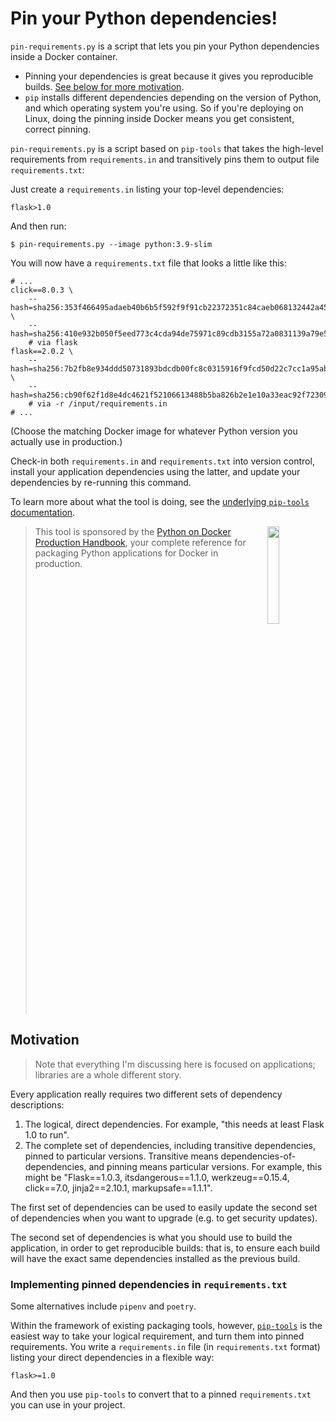 # Pin your Python dependencies!

`pin-requirements.py` is a script that lets you pin your Python dependencies inside a Docker container.

* Pinning your dependencies is great because it gives you reproducible builds.
  [See below for more motivation](#motivation).
* `pip` installs different dependencies depending on the version of Python, and which operating system you're using.
  So if you're deploying on Linux, doing the pinning inside Docker means you get consistent, correct pinning.

`pin-requirements.py` is a script based on `pip-tools` that takes the
high-level requirements from `requirements.in` and transitively pins them to
output file `requirements.txt`:

Just create a `requirements.in` listing your top-level dependencies:

```
flask>1.0
```

And then run:

```shell
$ pin-requirements.py --image python:3.9-slim
```

You will now have a `requirements.txt` file that looks a little like this:

```
# ...
click==8.0.3 \
    --hash=sha256:353f466495adaeb40b6b5f592f9f91cb22372351c84caeb068132442a4518ef3 \
    --hash=sha256:410e932b050f5eed773c4cda94de75971c89cdb3155a72a0831139a79e5ecb5b
    # via flask
flask==2.0.2 \
    --hash=sha256:7b2fb8e934ddd50731893bdcdb00fc8c0315916f9fcd50d22c7cc1a95ab634e2 \
    --hash=sha256:cb90f62f1d8e4dc4621f52106613488b5ba826b2e1e10a33eac92f723093ab6a
    # via -r /input/requirements.in
# ...
```

(Choose the matching Docker image for whatever Python version you actually use in production.)

Check-in both `requirements.in` and `requirements.txt` into version control, install your application dependencies using the latter, and update your dependencies by re-running this command.

To learn more about what the tool is doing, see the [underlying `pip-tools` documentation](https://github.com/jazzband/pip-tools/).

> <a href="https://pythonspeed.com/products/productionhandbook/"><img src="https://pythonspeed.com/products/productionhandbook/cover.png" align="right" width="20%"></a> This tool is sponsored by the [Python on Docker Production Handbook](https://pythonspeed.com/products/productionhandbook/), your complete reference for packaging Python applications for Docker in production.
> <br clear="right">

## Motivation

> Note that everything I'm discussing here is focused on applications; libraries are a whole different story.

Every application really requires two different sets of dependency
descriptions:

1. The logical, direct dependencies. For example, "this needs at
   least Flask 1.0 to run".
2. The complete set of dependencies, including transitive dependencies, pinned
   to particular versions. Transitive means dependencies-of-dependencies, and
   pinning means particular versions. For example, this might be "Flask==1.0.3,
   itsdangerous==1.1.0, werkzeug==0.15.4, click==7.0, jinja2==2.10.1,
   markupsafe==1.1.1".

The first set of dependencies can be used to easily update the second set of
dependencies when you want to upgrade (e.g. to get security updates).

The second set of dependencies is what you should use to build the application,
in order to get reproducible builds: that is, to ensure each build will have the
exact same dependencies installed as the previous build.

### Implementing pinned dependencies in `requirements.txt`

Some alternatives include `pipenv` and `poetry`.

Within the framework of existing packaging tools, however, [`pip-tools`](https://github.com/jazzband/pip-tools/) is the
easiest way to take your logical requirement, and turn them into pinned
requirements. You write a `requirements.in` file (in `requirements.txt` format)
listing your direct dependencies in a flexible way:

```requirements
flask>=1.0
```

And then you use `pip-tools` to convert that to a pinned `requirements.txt` you
can use in your project.
